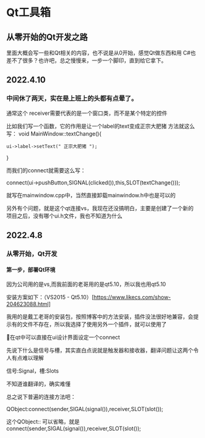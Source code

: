 # Qt工具箱

## 从零开始的Qt开发之路

里面大概会写一些和Qt相关的内容，也不说是从0开始，感觉Qt做东西和用 C#也差不了很多？也许吧，总之慢慢来，一步一个脚印，直到给它拿下。

## 2022.4.10

### 中间休了两天，实在是上班上的头都有点晕了。

通常这个 receiver需要代表的是一个窗口类，而不是某个特定的控件

比如我们写一个函数，它的作用是让一个label的text变成正宗大肥猪
方法就这么写：
void MainWindow::textChange(){

    ui->label->setText(" 正宗大肥猪 ");
    
}

而我们的connect就需要这么写：

connect(ui->pushButton,SIGNAL(clicked()),this,SLOT(textChange()));

就写在mainwindow.cpp中，当然直接卸载mainwindow.h中也是可以的

另外有个问题，就是这个qt连接vs，我现在还没搞明白，主要是创建了一个新的项目之后，没有哪个ui.h文件，我也不知道为什么

## 2022.4.8

### 从零开始，Qt开发

#### 第一步，部署Qt环境

因为公司用的是vs,而我前面的老哥用的是qt5.10，所以我也用qt5.10

安装方案如下：（VS2015 - Qt5.10）[https://www.likecs.com/show-204623088.html]

我用的是戴工老哥的安装包，按照博客中的方法安装，插件没法很好地兼容，会提示有的文件不存在，所以我选择了使用另外一个插件，就可以使用了

🤗在qt中可以直接在ui设计界面设定一个connect

先说下什么是信号与槽，其实直白点说就是触发器和接收器，翻译问题让这两个令人有点难以理解

信号:Signal，槽:Slots

不知道谁翻译的，确实难懂

总之说下普遍的连接方法吧： 

QObject:connect(sender,SIGAL(signal()),receiver,SLOT(slot());

这个QObject:: 可以省略，就是connect(sender,SIGAL(signal()),receiver,SLOT(slot());


